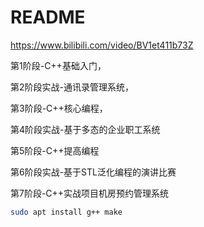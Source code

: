# README

<https://www.bilibili.com/video/BV1et411b73Z>

第1阶段-C++基础入门，

第2阶段实战-通讯录管理系统，

第3阶段-C++核心编程，

第4阶段实战-基于多态的企业职工系统

第5阶段-C++提高编程

第6阶段实战-基于STL泛化编程的演讲比赛

第7阶段-C++实战项目机房预约管理系统

```bash
sudo apt install g++ make
```
